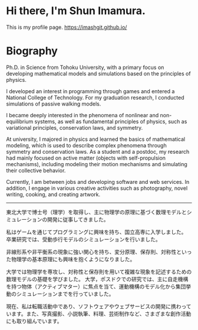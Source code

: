 # Hi there, I'm Shun Imamura.
This is my profile page.
https://imashgit.github.io/

# Biography
Ph.D. in Science from Tohoku University, with a primary focus on developing mathematical models and simulations based on the principles of physics.

I developed an interest in programming through games and entered a National College of Technology. For my graduation research, I conducted simulations of passive walking models.

I became deeply interested in the phenomena of nonlinear and non-equilibrium systems, as well as fundamental principles of physics, such as variational principles, conservation laws, and symmetry.

At university, I majored in physics and learned the basics of mathematical modeling, which is used to describe complex phenomena through symmetry and conservation laws. As a student and a postdoc, my research had mainly focused on active matter (objects with self-propulsion mechanisms), including modeling their motion mechanisms and simulating their collective behavior.

Currently, I am between jobs and developing software and web services. In addition, I engage in various creative activities such as photography, novel writing, cooking, and creating artwork.

---
東北大学で博士号（理学）を取得し、主に物理学の原理に基づく数理モデルとシミュレーションの開発に従事してきました。

私はゲームを通じてプログラミングに興味を持ち、国立高専に入学しました。 卒業研究では、受動歩行モデルのシミュレーションを行いました。

非線形系や非平衡系の現象に強い関心を持ち、変分原理、保存則、対称性といった物理学の基本原理にも興味を抱くようになりました。

大学では物理学を専攻し、対称性と保存則を用いて複雑な現象を記述するための数理モデルの基礎を学びました。 大学，ポスドクでの研究では、主に自走機構を持つ物体（アクティブマター）に焦点を当て、運動機構のモデル化から集団挙動のシミュレーションまでを行っていました。

現在、私は転職活動中であり、ソフトウェアやウェブサービスの開発に携わっています。また、写真撮影、小説執筆、料理、芸術制作など、さまざまな創作活動にも取り組んでいます。